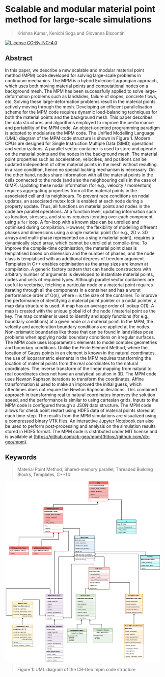 # Scalable and modular material point method for large-scale simulations
> Krishna Kumar, Kenichi Soga and Giovanna Biscontin

[![License CC-By-NC-4.0](http://img.shields.io/badge/license-CC-By-NC-4.0-brightgreen.svg)](https://creativecommons.org/licenses/by-nc-nd/4.0/)


## Abstract
In this paper, we describe a new scalable and modular material point method (MPM) code developed for solving large-scale problems in continuum mechanics. The MPM is a hybrid Eulerian-Lagrangian approach, which uses both moving material points and computational nodes on a background mesh. The MPM has been successfully applied to solve large-deformation problems such as landslides, failure of slopes, concrete flows, etc. Solving these large-deformation problems result in the material points actively moving through the mesh. Developing an efficient parallelisation scheme for the MPM code requires dynamic load-balancing techniques for both the material points and the background mesh. This paper describes the data structures and algorithms employed to improve the performance and portability of the MPM code. An object-oriented programming paradigm is adopted to modularise the MPM code. The Unified Modelling Language (UML) diagram of the MPM code structure is shown in Figure 1. Modern CPUs are designed for Single Instruction Multiple Data (SIMD) operations and vectorizations. A parallel vector container is used to store and operate on the material points and the nodes in the background mesh. The material point properties such as acceleration, velocities, and positions can be updated independent of other material points in the mesh without resulting in a race condition, hence no special locking mechanism is necessary. On the other hand, nodes share information with all the material points in the cells connected to the node (and also the neighbouring cells in the case of GIMP). Updating these nodal information (for e.g., velocity / momentum) requires aggregating properties from all the material points in the associated cell and its neighbours. To prevent race conditions on nodal updates, an associated mutex lock is enabled at each node during a property update. Thus, all functions on material points and nodes in the code are parallel operations. At a function level, updating information such as location, stresses, and strains requires iterating over each component using a `for` loop. A for-loop with a known size can be unrolled and optimised during compilation. However, the flexibility of modelling different phases and dimensions using a single material point (for e.g., 2D v. 3D arrays and multi-phase represented on a single material point), requires a dynamically sized array, which cannot be unrolled at compile-time. To improve the compile-time optimisation, the material point class is templatised based on dimension and the number of phases, and the node class is templatised with an additional degrees of freedom argument. Templates in C++ enables optimisation as the array sizes are known at compilation. A generic factory pattern that can handle constructors with arbitrary number of arguments is developed to instantiate material points, nodes and cells of required types. Although parallel vector containers are useful to vectorise, fetching a particular node or a material point requires iterating through all the components in a container and has a worst performance order of O(n), where `n` is the size of the container. To improve the performance of identifying a material point pointer or a nodal pointer, a map data structure is used. A map has an average order of lookup O(1). A map is created with the unique global id  of the node / material point as the key. The map container is used to identify and apply functions (for e.g., boundary conditions) at a given node or a material point. In the MPM, the velocity and acceleration boundary conditions are applied at the nodes. Non-prismatic boundaries like those that can be found in landslides pose problems when applying nodal boundary conditions on irregular surfaces. The MPM code uses isoparametric elements to model complex geometries and boundary conditions. Unlike the Finite Element Method, where the location of Gauss points in an element is known in the natural coordinates, the use of isoparametric elements in the MPM requires transforming the location of material points from the real coordinates to the natural coordinates. The inverse transform of the linear mapping from natural to real coordinates does not have an analytical solution in 3D. The MPM code uses Newton Raphson iterations to transform the coordinates. Affine transformation is used to make an improved the initial guess, which oftentimes does not require the Newton Raphson iterations. This combined approach in transforming real to natural coordinates improves the solution speed, and the performance is similar to using cartesian grids. Inputs to the MPM code is configured through a JSON data structure. The MPM code allows for check point restart using HDF5 data of material points stored at each time-step. The results from the MPM simulations are visualized using a compressed binary VTK files. An interactive Jupyter Notebook can also be used to perform post-processing and analysis on the simulation results stored in HDF5 format. The MPM code is distributed under MIT license and is available at [https://github.com/cb-geo/mpm](https://github.com/cb-geo/mpm).

## Keywords
> Material Point Method, Shared-memory parallel, Threaded Building Blocks, Templates, C++14


![mpm](mpm.png)
> Figure 1: UML diagram of the CB-Geo mpm code structure

